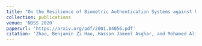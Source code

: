 ```yaml
---
title: "On the Resilience of Biometric Authentication Systems against Random Inputs"
collection: publications
venue: 'NDSS 2020'
paperurl: 'https://arxiv.org/pdf/2001.04056.pdf'
citation: 'Zhao, Benjamin Zi Hao, Hassan Jameel Asghar, and Mohamed Ali Kaafar.(2020). &quot;On the Resilience of Biometric Authentication Systems against Random Inputs.&quot; <i>NDSS</i>.'
---
```


